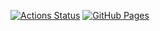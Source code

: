 [![Actions Status](https://github.com/KumaCS/library-cpp/workflows/verify/badge.svg)](https://github.com/KumaCS/library-cpp/actions)
[![GitHub Pages](https://img.shields.io/static/v1?label=GitHub+Pages&message=+&color=brightgreen&logo=github)](https://KumaCS.github.io/library-cpp/)